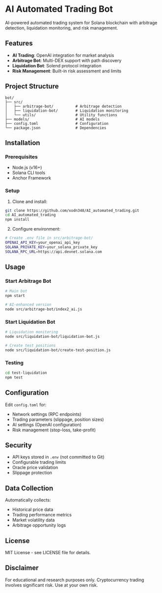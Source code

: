 # AI Automated Trading Bot

AI-powered automated trading system for Solana blockchain with arbitrage detection, liquidation monitoring, and risk management.

## Features

- **AI Trading**: OpenAI integration for market analysis
- **Arbitrage Bot**: Multi-DEX support with path discovery
- **Liquidation Bot**: Solend protocol integration
- **Risk Management**: Built-in risk assessment and limits

## Project Structure

```
bot/
├── src/
│   ├── arbitrage-bot/          # Arbitrage detection
│   ├── liquidation-bot/        # Liquidation monitoring
│   └── utils/                  # Utility functions
├── models/                     # AI models
├── config.toml                 # Configuration
└── package.json                # Dependencies
```

## Installation

### Prerequisites
- Node.js (v16+)
- Solana CLI tools
- Anchor Framework

### Setup
1. Clone and install:
```bash
git clone https://github.com/xodn348/AI_automated_trading.git
cd AI_automated_trading
npm install
```

2. Configure environment:
```bash
# Create .env file in src/arbitrage-bot/
OPENAI_API_KEY=your_openai_api_key
SOLANA_PRIVATE_KEY=your_solana_private_key
SOLANA_RPC_URL=https://api.devnet.solana.com
```

## Usage

### Start Arbitrage Bot
```bash
# Main bot
npm start

# AI-enhanced version
node src/arbitrage-bot/index2_ai.js
```

### Start Liquidation Bot
```bash
# Liquidation monitoring
node src/liquidation-bot/liquidation-bot.js

# Create test positions
node src/liquidation-bot/create-test-position.js
```

### Testing
```bash
cd test-liquidation
npm test
```

## Configuration

Edit `config.toml` for:
- Network settings (RPC endpoints)
- Trading parameters (slippage, position sizes)
- AI settings (OpenAI configuration)
- Risk management (stop-loss, take-profit)

## Security

- API keys stored in `.env` (not committed to Git)
- Configurable trading limits
- Oracle price validation
- Slippage protection

## Data Collection

Automatically collects:
- Historical price data
- Trading performance metrics
- Market volatility data
- Arbitrage opportunity logs

## License

MIT License - see LICENSE file for details.

## Disclaimer

For educational and research purposes only. Cryptocurrency trading involves significant risk. Use at your own risk.